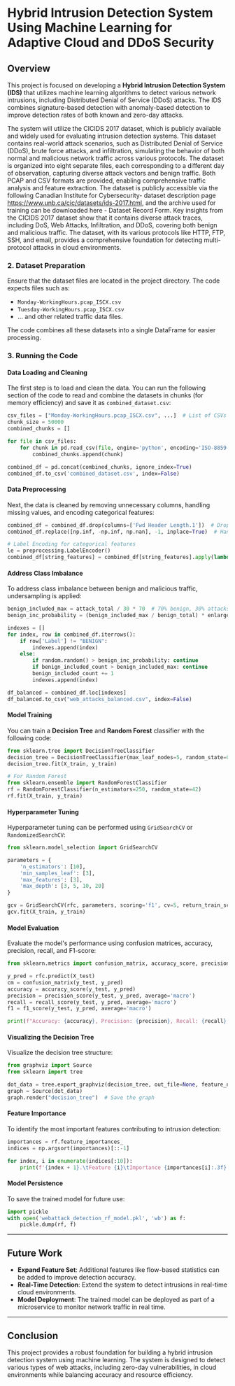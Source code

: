 # Hybrid Intrusion Detection System Using Machine Learning for Adaptive Cloud and DDoS Security

## Overview

This project is focused on developing a **Hybrid Intrusion Detection System (IDS)** that utilizes machine learning algorithms to detect various network intrusions, including Distributed Denial of Service (DDoS) attacks. The IDS combines signature-based detection with anomaly-based detection to improve detection rates of both known and zero-day attacks.

The system will utilize the CICIDS 2017 dataset, which is publicly available and widely used for evaluating intrusion detection systems. This dataset contains real-world attack scenarios, such as Distributed Denial of Service (DDoS), brute force attacks, and infiltration, simulating the behavior of both normal and malicious network traffic across various protocols. The dataset is organized into eight separate files, each corresponding to a different day of observation, capturing diverse attack vectors and benign traffic. Both PCAP and CSV formats are provided, enabling comprehensive traffic analysis and feature extraction.
The dataset is publicly accessible via the following  Canadian Institute for Cybersecurity- dataset description page https://www.unb.ca/cic/datasets/ids-2017.html, and the archive used for training can be downloaded here -  Dataset Record Form.
Key insights from the CICIDS 2017 dataset show that it contains diverse attack traces, including DoS, Web Attacks, Infiltration, and DDoS, covering both benign and malicious traffic. The dataset, with its various protocols like HTTP, FTP, SSH, and email, provides a comprehensive foundation for detecting multi-protocol attacks in cloud environments.

### 2. Dataset Preparation

Ensure that the dataset files are located in the project directory. The code expects files such as:

- `Monday-WorkingHours.pcap_ISCX.csv`
- `Tuesday-WorkingHours.pcap_ISCX.csv`
- ... and other related traffic data files.

The code combines all these datasets into a single DataFrame for easier processing.

### 3. Running the Code

#### Data Loading and Cleaning

The first step is to load and clean the data. You can run the following section of the code to read and combine the datasets in chunks (for memory efficiency) and save it as `combined_dataset.csv`:

```python
csv_files = ["Monday-WorkingHours.pcap_ISCX.csv", ...]  # List of CSVs
chunk_size = 50000
combined_chunks = []

for file in csv_files:
    for chunk in pd.read_csv(file, engine='python', encoding='ISO-8859-1', chunksize=chunk_size):
        combined_chunks.append(chunk)

combined_df = pd.concat(combined_chunks, ignore_index=True)
combined_df.to_csv('combined_dataset.csv', index=False)
```

#### Data Preprocessing

Next, the data is cleaned by removing unnecessary columns, handling missing values, and encoding categorical features:

```python
combined_df = combined_df.drop(columns=['Fwd Header Length.1'])  # Dropping irrelevant columns
combined_df.replace([np.inf, -np.inf, np.nan], -1, inplace=True)  # Handling missing/infinite values

# Label Encoding for categorical features
le = preprocessing.LabelEncoder()
combined_df[string_features] = combined_df[string_features].apply(lambda col: le.fit_transform(col))
```

#### Address Class Imbalance

To address class imbalance between benign and malicious traffic, undersampling is applied:

```python
benign_included_max = attack_total / 30 * 70  # 70% benign, 30% attacks
benign_inc_probability = (benign_included_max / benign_total) * enlargement

indexes = []
for index, row in combined_df.iterrows():
    if row['Label'] != "BENIGN":
        indexes.append(index)
    else:
        if random.random() > benign_inc_probability: continue
        if benign_included_count > benign_included_max: continue
        benign_included_count += 1
        indexes.append(index)

df_balanced = combined_df.loc[indexes]
df_balanced.to_csv("web_attacks_balanced.csv", index=False)
```

#### Model Training

You can train a **Decision Tree** and **Random Forest** classifier with the following code:

```python
from sklearn.tree import DecisionTreeClassifier
decision_tree = DecisionTreeClassifier(max_leaf_nodes=5, random_state=0)
decision_tree.fit(X_train, y_train)

# For Random Forest
from sklearn.ensemble import RandomForestClassifier
rf = RandomForestClassifier(n_estimators=250, random_state=42)
rf.fit(X_train, y_train)
```

#### Hyperparameter Tuning

Hyperparameter tuning can be performed using `GridSearchCV` or `RandomizedSearchCV`:

```python
from sklearn.model_selection import GridSearchCV

parameters = {
    'n_estimators': [10],
    'min_samples_leaf': [3],
    'max_features': [3],
    'max_depth': [3, 5, 10, 20]
}

gcv = GridSearchCV(rfc, parameters, scoring='f1', cv=5, return_train_score=True, n_jobs=-1)
gcv.fit(X_train, y_train)
```

#### Model Evaluation

Evaluate the model's performance using confusion matrices, accuracy, precision, recall, and F1-score:

```python
from sklearn.metrics import confusion_matrix, accuracy_score, precision_score, recall_score, f1_score

y_pred = rfc.predict(X_test)
cm = confusion_matrix(y_test, y_pred)
accuracy = accuracy_score(y_test, y_pred)
precision = precision_score(y_test, y_pred, average='macro')
recall = recall_score(y_test, y_pred, average='macro')
f1 = f1_score(y_test, y_pred, average='macro')

print(f"Accuracy: {accuracy}, Precision: {precision}, Recall: {recall}, F1 Score: {f1}")
```

#### Visualizing the Decision Tree

Visualize the decision tree structure:

```python
from graphviz import Source
from sklearn import tree

dot_data = tree.export_graphviz(decision_tree, out_file=None, feature_names=X_train.columns, filled=True)
graph = Source(dot_data)
graph.render("decision_tree")  # Save the graph
```

#### Feature Importance

To identify the most important features contributing to intrusion detection:

```python
importances = rf.feature_importances_
indices = np.argsort(importances)[::-1]

for index, i in enumerate(indices[:10]):
    print(f'{index + 1}.\tFeature {i}\tImportance {importances[i]:.3f}')
```

#### Model Persistence

To save the trained model for future use:

```python
import pickle
with open('webattack_detection_rf_model.pkl', 'wb') as f:
    pickle.dump(rf, f)
```

---


## Future Work

- **Expand Feature Set**: Additional features like flow-based statistics can be added to improve detection accuracy.
- **Real-Time Detection**: Extend the system to detect intrusions in real-time cloud environments.
- **Model Deployment**: The trained model can be deployed as part of a microservice to monitor network traffic in real time.

---

## Conclusion

This project provides a robust foundation for building a hybrid intrusion detection system using machine learning. The system is designed to detect various types of web attacks, including zero-day vulnerabilities, in cloud environments while balancing accuracy and resource efficiency.
